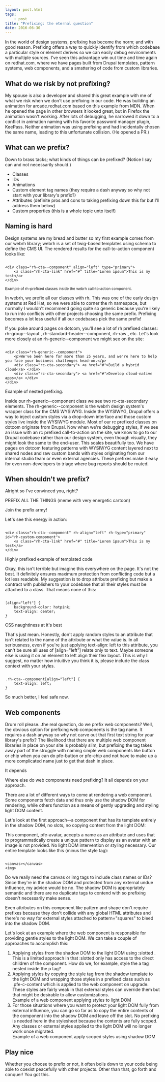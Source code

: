 ```yaml
---
layout: post.html
tags: 
    - post
title: "Prefixing: the eternal question"
date: 2016-06-30
---
```


In the world of design systems, prefixing has become the norm; and with good reason. Prefixing offers a way to quickly identify from which codebase a particular style or element derives so we can easily debug environments with multiple sources. I've seen this advantage win out time and time again on redhat.com, where we have pages built from Drupal templates, pattern systems, web components, and a smattering of code from custom libraries.

## What do we risk by not prefixing?

My spouse is also a developer and shared this great example with me of what we risk when we don't use prefixing in our code. He was building an animation for arcade.redhat.com based on this example from MDN. When he opened the page in other browsers it looked great, but in Firefox the animation wasn't working. After lots of debugging, he narrowed it down to a conflict in animation naming with his favorite password manager plugin, KeePass. Neither animation was using prefixing and had incidentally chosen the same name, leading to this unfortunate collision. (He opened a PR.)

## What can we prefix?

Down to brass tacks; what kinds of things can be prefixed? (Notice I say can and not necessarily should.)

- Classes
- IDs
- Animations
- Custom element tag names (they require a dash anyway so why not start with your library's prefix?)
- Attributes (definite pros and cons to taking prefixing down this far but I'll address them below)
- Custom properties (this is a whole topic unto itself)

## Naming is hard

Design systems are my bread and butter so my first example comes from our webrh library; webrh is a set of twig-based templates using schema to define the CMS UI. The rendered results for the call-to-action component looks like:

<pfe-codeblock code-language="html" code-line-numbers code-theme="dark">
<pre codeblock-container><code>
&lt;div class="rh-cta--component" align="left" type="primary"&gt;
    &lt;a class="rh-cta-link" href="#" title="Lorem ipsum"&gt;This is my test&lt;/a&gt;
&lt;/div&gt;
</code></pre>
</pfe-codeblock>

<caption><small>Example of rh-prefixed classes inside the webrh call-to-action component.</small></caption>

In webrh, we prefix all our classes with rh. This was one of the early design systems at Red Hat, so we were able to corner the rh namespace, but normally I wouldn't recommend going quite so generic because you're likely to run into conflicts with other projects choosing the same prefix. Prefixing becomes a lot less useful if all our codebases pick the same prefix!

If you poke around pages on dotcom, you'll see a lot of rh prefixed classes: rh-group--layout , rh-standard-header--component, rh-raw , etc. Let's look more closely at an rh-generic--component we might see on the site:

<pfe-codeblock code-language="html" code-line-numbers code-theme="dark">
<pre codeblock-container><code>
&lt;div class="rh-generic--component"&gt;
    &lt;p&gt;We've been here for more than 25 years, and we're here to help you face your business challenges head-on.&lt;/p&gt;
    &lt;div class="rc-cta-secondary"&gt; &lt;a href="#"&gt;Build a hybrid cloud&lt;/a&gt; &lt;/div&gt;
    &lt;div class="rc-cta-secondary"&gt; &lt;a href="#"&gt;Develop cloud-native apps&lt;/a&gt; &lt;/div&gt;
&lt;/div&gt;
</code></pre>
</pfe-codeblock>

<figcaption>Example of nested prefixing.</figcaption>

Inside our rh-generic--component class we see two rc-cta-secondary elements. The rh-generic--component is the webrh design system's wrapper class for the CMS WYSIWYG. Inside the WYSIWYG, Drupal offers a way to inject custom styles via a drop-down interface and those custom styles live inside the WYSIWYG module. Most of our rc prefixed classes on dotcom originate from Drupal. Now when we're debugging styles, if we see an issue with an rc prefixed call-to-action on the site, we know to go to our Drupal codebase rather than our design system, even though visually, they might look the same to the end-user.
This scales beautifully too. We have pages on dotcom featuring patterns with WYSIWYG content layered next to shared nodes and raw custom bands with styles originating from our internal studio team or even external agencies. These prefixes make it easy for even non-developers to triage where bug reports should be routed.

## When shouldn't we prefix?

Alright so I've convinced you, right?

<caption>PREFIX ALL THE THINGS (meme with very energetic cartoon)</caption>

Join the prefix army!

Let's see this energy in action:

<pfe-codeblock code-language="html" code-line-numbers code-theme="dark">
<pre codeblock-container><code>
&lt;div class="rh-cta--component" rh-align="left" rh-type="primary" id="rh-custom-component"&gt;
    &lt;a class="rh-cta-link" href="#" title="Lorem ipsum"&gt;This is my test&lt;/a&gt;
&lt;/div&gt;
</code></pre>
</pfe-codeblock>

<caption>Highly prefixed example of templated code</caption>

Okay, this isn't terrible but imagine this everywhere on the page. It's not the best. It definitely ensures maximum protection from conflicting code but a lot less readable. My suggestion is to drop attribute prefixing but make a contract with publishers to your codebase that all their styles must be attached to a class. That means none of this:

<pfe-codeblock code-language="css" code-line-numbers code-theme="dark">
<pre codeblock-container><code>
[align="left"] {
    background-color: hotpink;
    text-align: center;
}
</code></pre>
</pfe-codeblock>

<caption>CSS naughtiness at it's best</caption>

That's just mean. Honestly, don't apply random styles to an attribute that isn't related to the name of the attribute or what the value is. In all seriousness, even if you're just applying text-align: left to this attribute, you can't be sure all uses of [align="left"] relate only to text. Maybe someone else is using it on an element to left align their flex layout. This is why I suggest, no matter how intuitive you think it is, please include the class context with your styles.

<pfe-codeblock code-language="css" code-line-numbers code-theme="dark">
<pre codeblock-container><code>
.rh-cta--component[align="left"] {
    text-align: left;
}
</code></pre>
</pfe-codeblock>

So much better, I feel safe now.

## Web components

Drum roll please...the real question, do we prefix web components?
Well, the obvious option for prefixing web components is the tag name. It requires a dash anyway so why not carve out that first text string for your library's prefix? The likelihood that there are multiple web component libraries in place on your site is probably slim, but prefixing the tag takes away part of the struggle with naming simple web components like button or chip when you can do pfe-button or pfe-chip and not have to make up a more complicated name just to get that dash in place.

It depends

Where else do web components need prefixing? It all depends on your approach.

There are a lot of different ways to come at rendering a web component. Some components fetch data and thus only use the shadow DOM for rendering, while others function as a means of gently upgrading and styling light DOM content.

Let's look at the first approach--a component that has its template entirely in the shadow DOM, no slots, no copying content from the light DOM:

This component, pfe-avatar, accepts a name as an attribute and uses that to programmatically create a unique pattern to display as an avatar with an image is not provided. No light DOM intervention or styling necessary. Our entire template looks like this (minus the style tag):

<pfe-codeblock code-language="html" code-line-numbers code-theme="dark">
<pre codeblock-container><code>
&lt;canvas&gt;&lt;/canvas&gt;
&lt;img&gt;
</code></pre>
</pfe-codeblock>

Do we really need the canvas or img tags to include class names or IDs? Since they're in the shadow DOM and protected from any external undue influence, my advice would be no. The shadow DOM is appropriately semantic and there are no duplicate tags to contend with so prefixing doesn't necessarily make sense.

Even attributes on this component like pattern and shape don't require prefixes because they don't collide with any global HTML attributes and there's no way for external styles attached to pattern="squares" to bleed into the shadow DOM.

Let's look at an example where the web component is responsible for providing gentle styles to the light DOM. We can take a couple of approaches to accomplish this:

1.  Applying styles from the shadow DOM to the light DOM using :slotted . This is a limited approach in that :slotted only has access to the direct children of the component. How do we, for example, style the a tag nested inside the p tag?
2.  Applying styles by copying the style tag from the shadow template to the light DOM and wrapping those styles in a prefixed class such as .pfe-c-content which is applied to the web component on upgrade. These styles are fairly weak in that external styles can override them but that might be desirable to allow customizations.<br/><caption>Example of a web component applying styles to light DOM</caption>
3.  For those situations where you want to protect your light DOM fully from external influence, you can go so far as to copy the entire contents of the component into the shadow DOM and leave off the slot. No prefixing is needed here in the stylesheet because the contents are fully scoped. Any classes or external styles applied to the light DOM will no longer work once migrated.<br/><caption>Example of a web component apply scoped styles using shadow DOM</caption>

## Play nice

Whether you choose to prefix or not, it often boils down to your code being able to coexist peacefully with other projects. Other than that, go forth and conquer! You got this.
